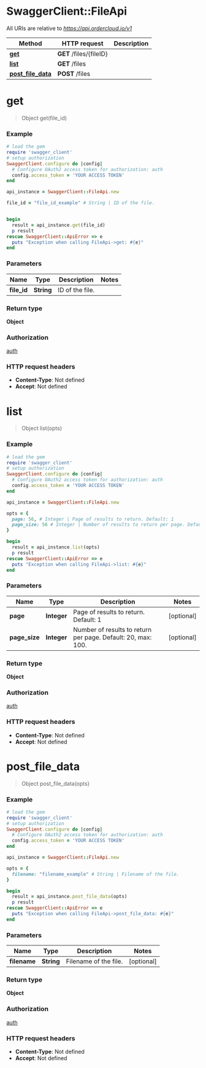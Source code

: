 # SwaggerClient::FileApi

All URIs are relative to *https://api.ordercloud.io/v1*

Method | HTTP request | Description
------------- | ------------- | -------------
[**get**](FileApi.md#get) | **GET** /files/{fileID} | 
[**list**](FileApi.md#list) | **GET** /files | 
[**post_file_data**](FileApi.md#post_file_data) | **POST** /files | 


# **get**
> Object get(file_id)



### Example
```ruby
# load the gem
require 'swagger_client'
# setup authorization
SwaggerClient.configure do |config|
  # Configure OAuth2 access token for authorization: auth
  config.access_token = 'YOUR ACCESS TOKEN'
end

api_instance = SwaggerClient::FileApi.new

file_id = "file_id_example" # String | ID of the file.


begin
  result = api_instance.get(file_id)
  p result
rescue SwaggerClient::ApiError => e
  puts "Exception when calling FileApi->get: #{e}"
end
```

### Parameters

Name | Type | Description  | Notes
------------- | ------------- | ------------- | -------------
 **file_id** | **String**| ID of the file. | 

### Return type

**Object**

### Authorization

[auth](../README.md#auth)

### HTTP request headers

 - **Content-Type**: Not defined
 - **Accept**: Not defined



# **list**
> Object list(opts)



### Example
```ruby
# load the gem
require 'swagger_client'
# setup authorization
SwaggerClient.configure do |config|
  # Configure OAuth2 access token for authorization: auth
  config.access_token = 'YOUR ACCESS TOKEN'
end

api_instance = SwaggerClient::FileApi.new

opts = { 
  page: 56, # Integer | Page of results to return. Default: 1
  page_size: 56 # Integer | Number of results to return per page. Default: 20, max: 100.
}

begin
  result = api_instance.list(opts)
  p result
rescue SwaggerClient::ApiError => e
  puts "Exception when calling FileApi->list: #{e}"
end
```

### Parameters

Name | Type | Description  | Notes
------------- | ------------- | ------------- | -------------
 **page** | **Integer**| Page of results to return. Default: 1 | [optional] 
 **page_size** | **Integer**| Number of results to return per page. Default: 20, max: 100. | [optional] 

### Return type

**Object**

### Authorization

[auth](../README.md#auth)

### HTTP request headers

 - **Content-Type**: Not defined
 - **Accept**: Not defined



# **post_file_data**
> Object post_file_data(opts)



### Example
```ruby
# load the gem
require 'swagger_client'
# setup authorization
SwaggerClient.configure do |config|
  # Configure OAuth2 access token for authorization: auth
  config.access_token = 'YOUR ACCESS TOKEN'
end

api_instance = SwaggerClient::FileApi.new

opts = { 
  filename: "filename_example" # String | Filename of the file.
}

begin
  result = api_instance.post_file_data(opts)
  p result
rescue SwaggerClient::ApiError => e
  puts "Exception when calling FileApi->post_file_data: #{e}"
end
```

### Parameters

Name | Type | Description  | Notes
------------- | ------------- | ------------- | -------------
 **filename** | **String**| Filename of the file. | [optional] 

### Return type

**Object**

### Authorization

[auth](../README.md#auth)

### HTTP request headers

 - **Content-Type**: Not defined
 - **Accept**: Not defined



